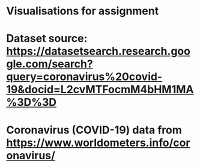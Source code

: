 # Visualisations for assignment
# Dataset source: https://datasetsearch.research.google.com/search?query=coronavirus%20covid-19&docid=L2cvMTFocmM4bHM1MA%3D%3D
# Coronavirus (COVID-19) data from https://www.worldometers.info/coronavirus/

